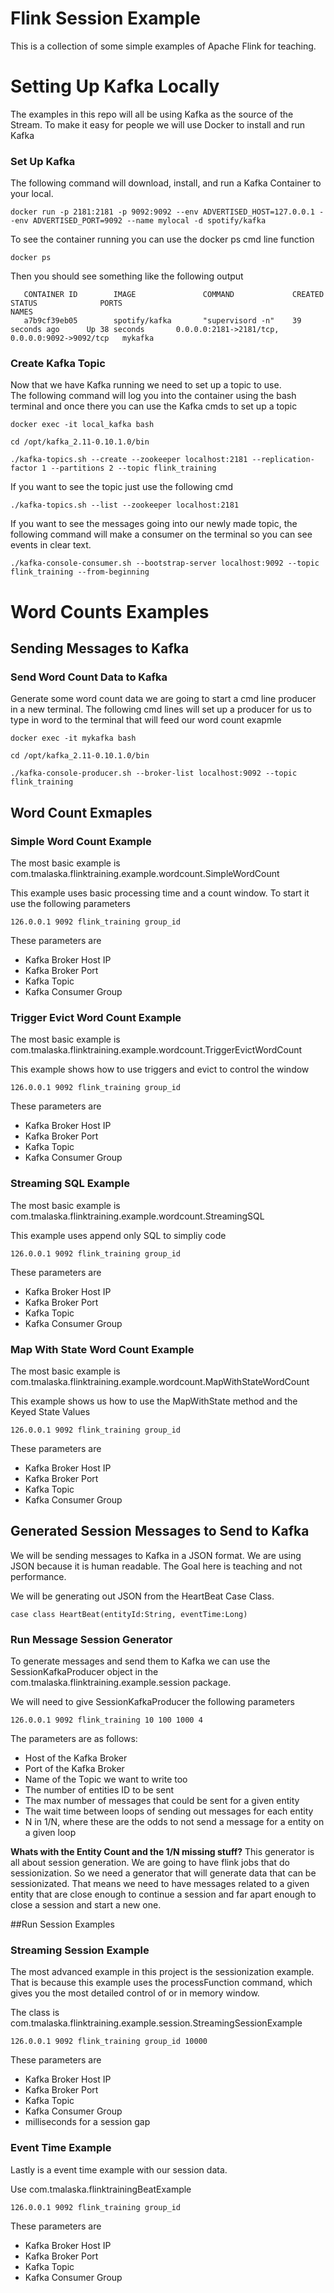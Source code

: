 # Flink Session Example

This is a collection of some simple examples of Apache Flink for teaching.

# Setting Up Kafka Locally
The examples in this repo will all be using Kafka as the source of the Stream.
To make it easy for people we will use Docker to install and run Kafka

### Set Up Kafka
The following command will download, install, and run a Kafka Container to your local.

```  
docker run -p 2181:2181 -p 9092:9092 --env ADVERTISED_HOST=127.0.0.1 --env ADVERTISED_PORT=9092 --name mylocal -d spotify/kafka
```

To see the container running you can use the docker ps cmd line function
```
docker ps
```
Then you should see something like the following output
```
   CONTAINER ID        IMAGE               COMMAND             CREATED             STATUS              PORTS                                            NAMES
   a7b9cf39eb05        spotify/kafka       "supervisord -n"    39 seconds ago      Up 38 seconds       0.0.0.0:2181->2181/tcp, 0.0.0.0:9092->9092/tcp   mykafka
```

### Create Kafka Topic
Now that we have Kafka running we need to set up a topic to use.  
The following command will log you into the container using the bash terminal and once there you can use the Kafka cmds 
to set up a topic

```
docker exec -it local_kafka bash

cd /opt/kafka_2.11-0.10.1.0/bin

./kafka-topics.sh --create --zookeeper localhost:2181 --replication-factor 1 --partitions 2 --topic flink_training
```

If you want to see the topic just use the following cmd
```
./kafka-topics.sh --list --zookeeper localhost:2181
```

If you want to see the messages going into our newly made topic, the following command will make a consumer on the 
terminal so you can see events in clear text. 
```
./kafka-console-consumer.sh --bootstrap-server localhost:9092 --topic flink_training --from-beginning
```

# Word Counts Examples

## Sending Messages to Kafka 

### Send Word Count Data to Kafka
Generate some word count data we are going to start a cmd line producer in a new terminal.
The following cmd lines will set up a producer for us to type in word to the terminal that will feed our word count exapmle

```
docker exec -it mykafka bash

cd /opt/kafka_2.11-0.10.1.0/bin

./kafka-console-producer.sh --broker-list localhost:9092 --topic flink_training
```

## Word Count Exmaples

### Simple Word Count Example
The most basic example is com.tmalaska.flinktraining.example.wordcount.SimpleWordCount

This example uses basic processing time and a count window.  To start it use the following parameters

```
126.0.0.1 9092 flink_training group_id
```

These parameters are 
- Kafka Broker Host IP
- Kafka Broker Port
- Kafka Topic
- Kafka Consumer Group

### Trigger Evict Word Count Example
The most basic example is com.tmalaska.flinktraining.example.wordcount.TriggerEvictWordCount

This example shows how to use triggers and evict to control the window

```
126.0.0.1 9092 flink_training group_id
```

These parameters are 
- Kafka Broker Host IP
- Kafka Broker Port
- Kafka Topic
- Kafka Consumer Group

### Streaming SQL Example
The most basic example is com.tmalaska.flinktraining.example.wordcount.StreamingSQL

This example uses append only SQL to simpliy code

```
126.0.0.1 9092 flink_training group_id
```

These parameters are 
- Kafka Broker Host IP
- Kafka Broker Port
- Kafka Topic
- Kafka Consumer Group

### Map With State Word Count Example
The most basic example is com.tmalaska.flinktraining.example.wordcount.MapWithStateWordCount

This example shows us how to use the MapWithState method and the Keyed State Values

```
126.0.0.1 9092 flink_training group_id
```

These parameters are 
- Kafka Broker Host IP
- Kafka Broker Port
- Kafka Topic
- Kafka Consumer Group



## Generated Session Messages to Send to Kafka
We will be sending messages to Kafka in a JSON format.  We are using JSON because it is human readable.
The Goal here is teaching and not performance.  

We will be generating out JSON from the HeartBeat Case Class.

```
case class HeartBeat(entityId:String, eventTime:Long)
```

### Run Message Session Generator
To generate messages and send them to Kafka we can use the SessionKafkaProducer object in the 
com.tmalaska.flinktraining.example.session package.

We will need to give SessionKafkaProducer the following parameters
```
126.0.0.1 9092 flink_training 10 100 1000 4
```

The parameters are as follows:
- Host of the Kafka Broker
- Port of the Kafka Broker
- Name of the Topic we want to write too
- The number of entities ID to be sent
- The max number of messages that could be sent for a given entity
- The wait time between loops of sending out messages for each entity
- N in 1/N, where these are the odds to not send a message for a entity on a given loop

**Whats with the Entity Count and the 1/N missing stuff?**
This generator is all about session generation.  We are going to have flink jobs that do sessionization.
So we need a generator that will generate data that can be sessionizated.  That means we need to have messages
related to a given entity that are close enough to continue a session and far apart enough to close a session and 
start a new one.

##Run Session Examples

### Streaming Session Example
The most advanced example in this project is the sessionization example.
That is because this example uses the processFunction command, which gives you the most detailed 
control of or in memory window.

The class is com.tmalaska.flinktraining.example.session.StreamingSessionExample

```
126.0.0.1 9092 flink_training group_id 10000
```

These parameters are 
- Kafka Broker Host IP
- Kafka Broker Port
- Kafka Topic
- Kafka Consumer Group
- milliseconds for a session gap

### Event Time Example
Lastly is a event time example with our session data.

Use com.tmalaska.flinktrainingBeatExample

```
126.0.0.1 9092 flink_training group_id
```

These parameters are 
- Kafka Broker Host IP
- Kafka Broker Port
- Kafka Topic
- Kafka Consumer Group

